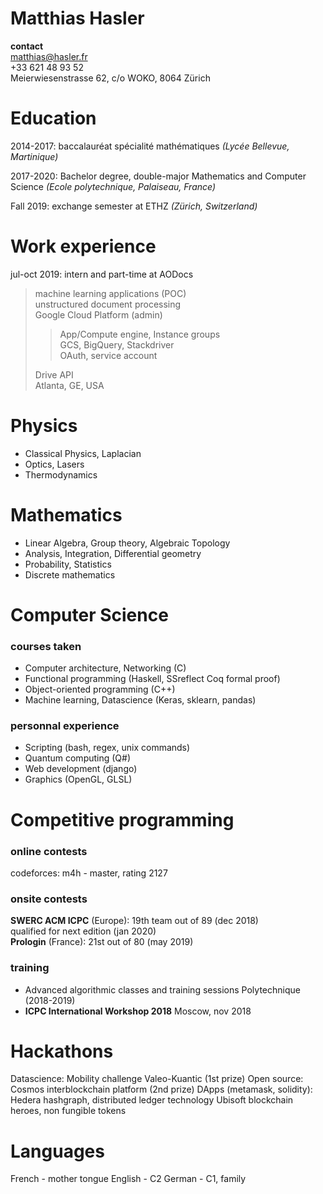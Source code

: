 # Matthias Hasler
**contact**  
matthias@hasler.fr  
+33 621 48 93 52  
Meierwiesenstrasse 62, c/o WOKO, 8064 Zürich

# Education
2014-2017: baccalauréat spécialité mathématiques
_(Lycée Bellevue, Martinique)_

2017-2020: Bachelor degree, double-major Mathematics and Computer Science
_(Ecole polytechnique, Palaiseau, France)_

Fall 2019: exchange semester at ETHZ
_(Zürich, Switzerland)_

# Work experience
jul-oct 2019: intern and part-time at AODocs
> machine learning applications (POC)  
> unstructured document processing  
> Google Cloud Platform (admin)  
> > App/Compute engine, Instance groups  
> > GCS, BigQuery, Stackdriver  
> > OAuth, service account
>
> Drive API  
> Atlanta, GE, USA  

# Physics
- Classical Physics, Laplacian
- Optics, Lasers
- Thermodynamics

# Mathematics
- Linear Algebra, Group theory, Algebraic Topology
- Analysis, Integration, Differential geometry
- Probability, Statistics
- Discrete mathematics

# Computer Science
### courses taken
- Computer architecture, Networking (C)
- Functional programming (Haskell, SSreflect Coq formal proof)
- Object-oriented programming (C++)
- Machine learning, Datascience (Keras, sklearn, pandas)
### personnal experience
- Scripting (bash, regex, unix commands)
- Quantum computing (Q#)
- Web development (django)
- Graphics (OpenGL, GLSL)

# Competitive programming
### online contests
codeforces: m4h - master, rating 2127
### onsite contests
**SWERC ACM ICPC** (Europe):
    19th team out of 89 (dec 2018)  
    qualified for next edition (jan 2020)  
**Prologin** (France):
    21st out of 80 (may 2019)
### training
- Advanced algorithmic classes and training sessions
    Polytechnique (2018-2019)
- **ICPC International Workshop 2018**
    Moscow, nov 2018

# Hackathons
Datascience: Mobility challenge Valeo-Kuantic (1st prize)
Open source: Cosmos interblockchain platform (2nd prize)
DApps (metamask, solidity):
  Hedera hashgraph, distributed ledger technology
  Ubisoft blockchain heroes, non fungible tokens

# Languages
French  - mother tongue
English - C2
German  - C1, family

